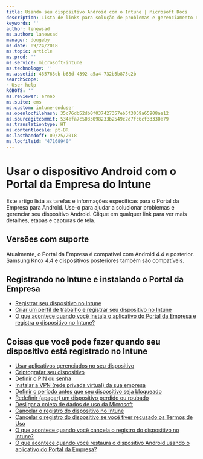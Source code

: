 ```yaml
---
title: Usando seu dispositivo Android com o Intune | Microsoft Docs
description: Lista de links para solução de problemas e gerenciamento de dispositivos Android registrados no Intune
keywords: ''
author: lenewsad
ms.author: lanewsad
manager: dougeby
ms.date: 09/24/2018
ms.topic: article
ms.prod: ''
ms.service: microsoft-intune
ms.technology: ''
ms.assetid: 465763db-b68d-4392-a5a4-732b5b875c2b
searchScope:
- User help
ROBOTS: ''
ms.reviewer: arnab
ms.suite: ems
ms.custom: intune-enduser
ms.openlocfilehash: 35c76db52db0f037427357eb5f3059a65908ae12
ms.sourcegitcommit: 534efa7c5033098233b2549c2d7fc6cf33330e79
ms.translationtype: HT
ms.contentlocale: pt-BR
ms.lasthandoff: 09/25/2018
ms.locfileid: "47168940"
---
```

# <a name="using-your-android-device-with-intune-company-portal"></a>Usar o dispositivo Android com o Portal da Empresa do Intune

Este artigo lista as tarefas e informações específicas para o Portal da Empresa para Android. Use-o para ajudar a solucionar problemas e gerenciar seu dispositivo Android. Clique em qualquer link para ver mais detalhes, etapas e capturas de tela. 

## <a name="supported-versions"></a>Versões com suporte

Atualmente, o Portal da Empresa é compatível com Android 4.4 e posterior. Samsung Knox 4.4 e dispositivos posteriores também são compatíveis.

## <a name="enrolling-into-intune-and-installing-the-company-portal"></a>Registrando no Intune e instalando o Portal da Empresa

- [Registrar seu dispositivo no Intune](enroll-your-device-in-Intune-android.md)
- [Criar um perfil de trabalho e registrar seu dispositivo no Intune](create-a-work-profile-and-enroll-your-device-in-intune-android.md)
- [O que acontece quando você instala o aplicativo do Portal da Empresa e registra o dispositivo no Intune?](what-happens-if-you-install-the-company-portal-app-and-enroll-your-device-in-intune-android.md)

## <a name="things-you-can-do-when-your-device-is-enrolled-in-intune"></a>Coisas que você pode fazer quando seu dispositivo está registrado no Intune

- [Usar aplicativos gerenciados no seu dispositivo](use-managed-apps-on-your-device-android.md)
- [Criptografar seu dispositivo](encrypt-your-device-android.md)
- [Definir o PIN ou senha](set-your-pin-or-password-android.md)
- [Instalar a VPN (rede privada virtual) da sua empresa](install-your-companys-virtual-private-network-VPN-android.md)
- [Definir o período antes que seu dispositivo seja bloqueado](set-the-amount-of-time-before-your-device-is-locked-android.md)
  <!--- [Reset (erase) your lost or stolen device](reset-erase-your-lost-or-stolen-device-android.md)-->
- [Redefinir (apagar) um dispositivo perdido ou roubado](reset-erase-your-device-cpwebsite.md)
- [Desligar a coleta de dados de uso da Microsoft](turn-off-microsoft-usage-data-collection-android.md)
- [Cancelar o registro do dispositivo no Intune](unenroll-your-device-from-intune-android.md)
- [Cancelar o registro do dispositivo se você tiver recusado os Termos de Uso](unenroll-your-device-from-intune-if-you-declined-terms-of-use-android.md)
- [O que acontece quando você cancela o registro do dispositivo no Intune?](what-happens-if-you-unenroll-your-device-from-intune-android.md)
- [O que acontece quando você restaura o dispositivo Android usando o aplicativo do Portal da Empresa?](what-happens-if-you-reset-your-device-using-the-company-portal-android.md)
  <!--- - [What is the Rights Management sharing app?](what-is-the-rms-sharing-app-android.md) --->
